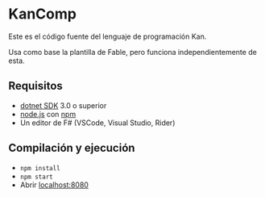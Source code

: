 # KanComp

Este es el código fuente del lenguaje de programación Kan.

Usa como base la plantilla de Fable, pero funciona independientemente de esta.

## Requisitos

* [dotnet SDK](https://www.microsoft.com/net/download/core) 3.0 o superior
* [node.js](https://nodejs.org) con [npm](https://www.npmjs.com/)
* Un editor de F# (VSCode, Visual Studio, Rider)

## Compilación y ejecución

* `npm install`
* `npm start`
* Abrir [localhost:8080](http://localhost:8080/)



